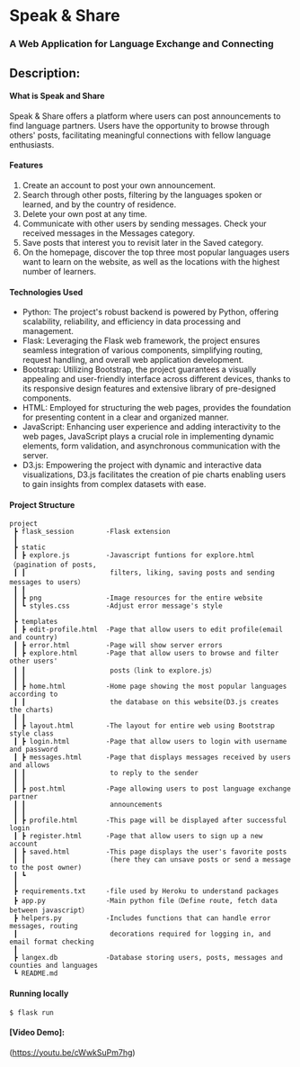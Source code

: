 # Speak & Share
### A Web Application for Language Exchange and Connecting
## Description:
#### What is Speak and Share
Speak & Share offers a platform where users can post announcements to find language partners. Users have the opportunity to browse through others' posts, facilitating meaningful connections with fellow language enthusiasts.

#### Features
1. Create an account to post your own announcement.
2. Search through other posts, filtering by the languages spoken or learned, and by the country of residence.
3. Delete your own post at any time.
4. Communicate with other users by sending messages. Check your received messages in the Messages category.
5. Save posts that interest you to revisit later in the Saved category.
6. On the homepage, discover the top three most popular languages users want to learn on the website, as well as the locations with the highest number of learners.

#### Technologies Used
* Python: The project's robust backend is powered by Python, offering scalability, reliability, and efficiency in data processing and management.
* Flask: Leveraging the Flask web framework, the project ensures seamless integration of various components, simplifying routing, request handling, and overall web application development.
* Bootstrap: Utilizing Bootstrap, the project guarantees a visually appealing and user-friendly interface across different devices, thanks to its responsive design features and extensive library of pre-designed components.
* HTML: Employed for structuring the web pages, provides the foundation for presenting content in a clear and organized manner.
* JavaScript: Enhancing user experience and adding interactivity to the web pages, JavaScript plays a crucial role in implementing dynamic elements, form validation, and asynchronous communication with the server.
* D3.js: Empowering the project with dynamic and interactive data visualizations, D3.js facilitates the creation of pie charts enabling users to gain insights from complex datasets with ease.

#### Project Structure
```
project
 ┣ flask_session        -Flask extension
 ┃
 ┣ static
 ┃ ┣ explore.js         -Javascript funtions for explore.html（pagination of posts,
 ┃ ┃                     filters, liking, saving posts and sending messages to users）
 ┃ ┃
 ┃ ┣ png                -Image resources for the entire website
 ┃ ┗ styles.css         -Adjust error message's style
 ┃
 ┣ templates
 ┃ ┣ edit-profile.html  -Page that allow users to edit profile(email and country)
 ┃ ┣ error.html         -Page will show server errors
 ┃ ┣ explore.html       -Page that allow users to browse and filter other users'
 ┃ ┃                     posts（link to explore.js）
 ┃ ┃
 ┃ ┣ home.html          -Home page showing the most popular languages according to
 ┃ ┃                     the database on this website(D3.js creates the charts)
 ┃ ┃
 ┃ ┣ layout.html        -The layout for entire web using Bootstrap style class
 ┃ ┣ login.html         -Page that allow users to login with username and password
 ┃ ┣ messages.html      -Page that displays messages received by users and allows
 ┃ ┃                     to reply to the sender
 ┃ ┃
 ┃ ┣ post.html          -Page allowing users to post language exchange partner
 ┃ ┃                     announcements
 ┃ ┃
 ┃ ┣ profile.html       -This page will be displayed after successful login
 ┃ ┣ register.html      -Page that allow users to sign up a new account
 ┃ ┣ saved.html         -This page displays the user's favorite posts
 ┃ ┃                     (here they can unsave posts or send a message to the post owner)
 ┃ ┗
 ┃
 ┣ requirements.txt     -file used by Heroku to understand packages
 ┣ app.py               -Main python file（Define route, fetch data between javascript）
 ┣ helpers.py           -Includes functions that can handle error messages, routing
 ┃                       decorations required for logging in, and email format checking
 ┃
 ┣ langex.db            -Database storing users, posts, messages and counties and languages
 ┗ README.md
 ```
#### Running locally
```
$ flask run
```
#### [Video Demo]:
 (https://youtu.be/cWwkSuPm7hg)

